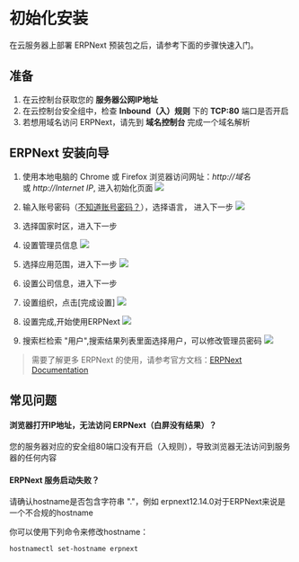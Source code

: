 # 初始化安装

在云服务器上部署 ERPNext 预装包之后，请参考下面的步骤快速入门。

## 准备

1. 在云控制台获取您的 **服务器公网IP地址** 
2. 在云控制台安全组中，检查 **Inbound（入）规则** 下的 **TCP:80** 端口是否开启
3. 若想用域名访问 ERPNext，请先到 **域名控制台** 完成一个域名解析

## ERPNext 安装向导

1. 使用本地电脑的 Chrome 或 Firefox 浏览器访问网址：*http://域名* 或 *http://Internet IP*, 进入初始化页面
   ![](https://libs.websoft9.com/Websoft9/DocsPicture/zh/erpnext/erpnext-login-websoft9.png)

2. 输入账号密码（[不知道账号密码？](/zh/stack-accounts.md#erpnext)），选择语言， 进入下一步 
   ![](https://libs.websoft9.com/Websoft9/DocsPicture/en/erpnext/erpnext-installlanguage-websoft9.png)

3. 选择国家时区，进入下一步

4. 设置管理员信息
   ![](https://libs.websoft9.com/Websoft9/DocsPicture/en/erpnext/erpnext-installadmin-websoft9.png)

5. 选择应用范围，进入下一步
   ![](https://libs.websoft9.com/Websoft9/DocsPicture/en/erpnext/erpnext-installdomains-websoft9.png)

6. 设置公司信息，进入下一步

7. 设置组织，点击[完成设置]
   ![](https://libs.websoft9.com/Websoft9/DocsPicture/en/erpnext/erpnext-installcp-websoft9.png)

8. 设置完成,开始使用ERPNext
   ![](https://libs.websoft9.com/Websoft9/DocsPicture/en/erpnext/erpnext-adminui-websoft9.png)

9. 搜索栏检索 "用户",搜索结果列表里面选择用户，可以修改管理员密码
   ![](https://libs.websoft9.com/Websoft9/DocsPicture/en/erpnext/erpnext-changpw-websoft9.png)


> 需要了解更多 ERPNext 的使用，请参考官方文档：[ERPNext Documentation](https://docs.erpnext.com)

## 常见问题

#### 浏览器打开IP地址，无法访问 ERPNext（白屏没有结果）？

您的服务器对应的安全组80端口没有开启（入规则），导致浏览器无法访问到服务器的任何内容

#### ERPNext 服务启动失败？

请确认hostname是否包含字符串 "."，例如 erpnext12.14.0对于ERPNext来说是一个不合规的hostname

你可以使用下列命令来修改hostname：

```
hostnamectl set-hostname erpnext
```